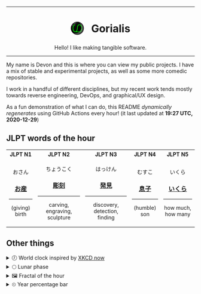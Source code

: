 ***

<h1 align="center">
<sub>
    <img src="readme/resources/avatar.png" height="36">
</sub>
&nbsp;
Gorialis
</h1>
<p align="center">
Hello! I like making tangible software.
</p>

***

My name is Devon and this is where you can view my public projects. I have a mix of stable and experimental projects, as well as some more comedic repositories.

I work in a handful of different disciplines, but my recent work tends mostly towards reverse engineering, DevOps, and graphical/UX design.

As a fun demonstration of what I can do, this README *dynamically regenerates* using GitHub Actions every hour! (it last updated at **19:27 UTC, 2020-12-29**)

<h2>JLPT words of the hour</h2>
<table>
    <tr>
        <th>JLPT N1</th>
        <th>JLPT N2</th>
        <th>JLPT N3</th>
        <th>JLPT N4</th>
        <th>JLPT N5</th>
    </tr>
    <tr>
        <td>
            <p align="center">おさん</p>
            <h3 align="center"><b><a href="https://jisho.org/search/%E3%81%8A%E7%94%A3">お産</a></b></h3>
            <hr>
            <p align="center">(giving) birth</p>
        </td>
        <td>
            <p align="center">ちょうこく</p>
            <h3 align="center"><b><a href="https://jisho.org/search/%E5%BD%AB%E5%88%BB">彫刻</a></b></h3>
            <hr>
            <p align="center">carving,<wbr> engraving,<wbr> sculpture</p>
        </td>
        <td>
            <p align="center">はっけん</p>
            <h3 align="center"><b><a href="https://jisho.org/search/%E7%99%BA%E8%A6%8B">発見</a></b></h3>
            <hr>
            <p align="center">discovery,<wbr> detection,<wbr> finding</p>
        </td>
        <td>
            <p align="center">むすこ</p>
            <h3 align="center"><b><a href="https://jisho.org/search/%E6%81%AF%E5%AD%90">息子</a></b></h3>
            <hr>
            <p align="center">(humble) son</p>
        </td>
        <td>
            <p align="center">いくら</p>
            <h3 align="center"><b><a href="https://jisho.org/search/%E3%81%84%E3%81%8F%E3%82%89">いくら</a></b></h3>
            <hr>
            <p align="center">how much,<wbr> how many</p>
        </td>
    </tr>
</table>

<h2>Other things</h2>
<details>
<summary>🕖  World clock inspired by <a href="https://xkcd.com/now">XKCD now</a></summary>

> <img src="generated/now.png" width="512">

</details>
<details>
<summary>🌕 Lunar phase</summary>

The moon is approximately 53.29% through its phase (Full Moon).

</details>
<details>
<summary>&#x1f5bc; Fractal of the hour</summary>

> <img src="generated/fractal.png" width="512">

</details>
<details>
<summary>&#x23f2; Year percentage bar</summary>
<pre><code>2020 [███████████████████▁] 99.40%</code></pre>
</details>

